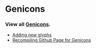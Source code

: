 # Genicons

### View all [Genicons](http://geni.github.com/genicons).


- [Adding new glyphs](#)
- [Recompiling Github Page for Genicons](#)